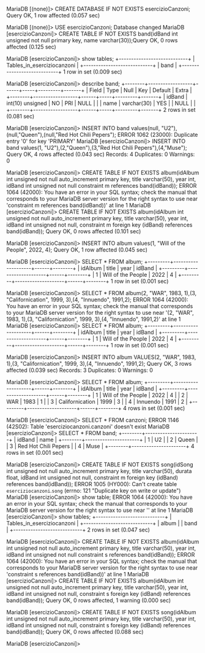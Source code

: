 MariaDB [(none)]> CREATE DATABASE IF NOT EXISTS esercizioCanzoni;
Query OK, 1 row affected (0.057 sec)

MariaDB [(none)]> USE esercizioCanzoni;
Database changed
MariaDB [esercizioCanzoni]> CREATE TABLE IF NOT EXISTS band(idBand int unsigned not null primary key, name varchar(30));Query OK, 0 rows affected (0.125 sec)


MariaDB [esercizioCanzoni]> show tables;
+----------------------------+
| Tables_in_eserciziocanzoni |
+----------------------------+
| band                       |
+----------------------------+
1 row in set (0.009 sec)

MariaDB [esercizioCanzoni]> describe band;
+--------+------------------+------+-----+---------+-------+
| Field  | Type             | Null | Key | Default | Extra |
+--------+------------------+------+-----+---------+-------+
| idBand | int(10) unsigned | NO   | PRI | NULL    |       |
| name   | varchar(30)      | YES  |     | NULL    |       |
+--------+------------------+------+-----+---------+-------+
2 rows in set (0.081 sec)

MariaDB [esercizioCanzoni]> INSERT INTO band values(null, "U2"),(null,"Queen"),(null,"Red Hot Chili Pepers");
ERROR 1062 (23000): Duplicate entry '0' for key 'PRIMARY'
MariaDB [esercizioCanzoni]> INSERT INTO band values(1, "U2"),(2,"Queen"),(3,"Red Hot Chili Pepers"),(4,"Muse");
Query OK, 4 rows affected (0.043 sec)
Records: 4  Duplicates: 0  Warnings: 0

MariaDB [esercizioCanzoni]> CREATE TABLE IF NOT EXISTS album(idAlbum int unsigned not null auto_increment primary key, title varchar(50), year int, idBand int unsigned not null constraint m references band(idBand));
ERROR 1064 (42000): You have an error in your SQL syntax; check the manual that corresponds to your MariaDB server version for the right syntax to use near 'constraint m references band(idBand))' at line 1
MariaDB [esercizioCanzoni]> CREATE TABLE IF NOT EXISTS album(idAlbum int unsigned not null auto_increment primary key, title varchar(50), year int, idBand int unsigned not null, constraint m foreign key (idBand) references band(idBand));
Query OK, 0 rows affected (0.101 sec)

MariaDB [esercizioCanzoni]> INSERT INTO album values(1, "Will of the People", 2022, 4);
Query OK, 1 row affected (0.045 sec)

MariaDB [esercizioCanzoni]> SELECT * FROM album;
+---------+--------------------+------+--------+
| idAlbum | title              | year | idBand |
+---------+--------------------+------+--------+
|       1 | Will of the People | 2022 |      4 |
+---------+--------------------+------+--------+
1 row in set (0.001 sec)

MariaDB [esercizioCanzoni]> SELECT * FROM album(2, "WAR", 1983, 1),(3, "Californication", 1999, 3),(4, "Innuendo", 1991,2);
ERROR 1064 (42000): You have an error in your SQL syntax; check the manual that corresponds to your MariaDB server version for the right syntax to use near '(2, "WAR", 1983, 1),(3, "Californication", 1999, 3),(4, "Innuendo", 1991,2)' at line 1
MariaDB [esercizioCanzoni]> SELECT * FROM album;
+---------+--------------------+------+--------+
| idAlbum | title              | year | idBand |
+---------+--------------------+------+--------+
|       1 | Will of the People | 2022 |      4 |
+---------+--------------------+------+--------+
1 row in set (0.001 sec)

MariaDB [esercizioCanzoni]> INSERT INTO album VALUES(2, "WAR", 1983, 1),(3, "Californication", 1999, 3),(4, "Innuendo", 1991,2);
Query OK, 3 rows affected (0.039 sec)
Records: 3  Duplicates: 0  Warnings: 0

MariaDB [esercizioCanzoni]> SELECT * FROM album;
+---------+--------------------+------+--------+
| idAlbum | title              | year | idBand |
+---------+--------------------+------+--------+
|       1 | Will of the People | 2022 |      4 |
|       2 | WAR                | 1983 |      1 |
|       3 | Californication    | 1999 |      3 |
|       4 | Innuendo           | 1991 |      2 |
+---------+--------------------+------+--------+
4 rows in set (0.001 sec)

MariaDB [esercizioCanzoni]> SELECT * FROM canzoni;
ERROR 1146 (42S02): Table 'eserciziocanzoni.canzoni' doesn't exist
MariaDB [esercizioCanzoni]> SELECT * FROM band;
+--------+----------------------+
| idBand | name                 |
+--------+----------------------+
|      1 | U2                   |
|      2 | Queen                |
|      3 | Red Hot Chili Pepers |
|      4 | Muse                 |
+--------+----------------------+
4 rows in set (0.001 sec)

MariaDB [esercizioCanzoni]> CREATE TABLE IF NOT EXISTS song(idSong int unsigned not null auto_increment primary key, title varchar(50), durata float, idBand int unsigned not null, constraint m foreign key (idBand) references band(idBand));
ERROR 1005 (HY000): Can't create table `eserciziocanzoni`.`song` (errno: 121 "Duplicate key on write or update")
MariaDB [esercizioCanzoni]> show table;
ERROR 1064 (42000): You have an error in your SQL syntax; check the manual that corresponds to your MariaDB server version for the right syntax to use near '' at line 1
MariaDB [esercizioCanzoni]> show tables;
+----------------------------+
| Tables_in_eserciziocanzoni |
+----------------------------+
| album                      |
| band                       |
+----------------------------+
2 rows in set (0.047 sec)

MariaDB [esercizioCanzoni]> CREATE TABLE IF NOT EXISTS album(idAlbum int unsigned not null auto_increment primary key, title varchar(50), year int, idBand int unsigned not null constraint s references band(idBand));
ERROR 1064 (42000): You have an error in your SQL syntax; check the manual that corresponds to your MariaDB server version for the right syntax to use near 'constraint s references band(idBand))' at line 1
MariaDB [esercizioCanzoni]> CREATE TABLE IF NOT EXISTS album(idAlbum int unsigned not null auto_increment primary key, title varchar(50), year int, idBand int unsigned not null, constraint s foreign key (idBand) references band(idBand));
Query OK, 0 rows affected, 1 warning (0.000 sec)

MariaDB [esercizioCanzoni]> CREATE TABLE IF NOT EXISTS song(idAlbum int unsigned not null auto_increment primary key, title varchar(50), year int, idBand int unsigned not null, constraint s foreign key (idBand) references band(idBand));
Query OK, 0 rows affected (0.088 sec)

MariaDB [esercizioCanzoni]>